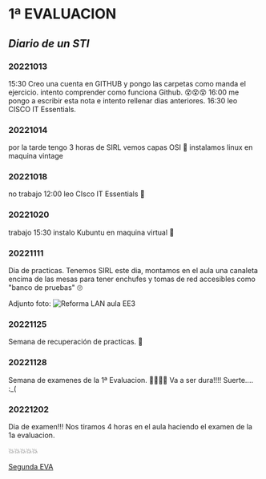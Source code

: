 # 1ª EVALUACION

## _Diario de un STI_


### 20221013

15:30 Creo una cuenta en GITHUB y pongo las carpetas como manda el ejercicio. intento comprender como funciona Github. :dizzy_face::dizzy_face::dizzy_face:
16:00 me pongo a escribir esta nota e intento rellenar dias anteriores.
16:30 leo CISCO IT Essentials.

### 20221014

por la tarde tengo 3 horas de SIRL
vemos capas OSI :hot_face:
instalamos linux en maquina vintage


### 20221018

no trabajo
12:00 leo CIsco IT Essentials :hot_face:


### 20221020

trabajo
15:30 instalo Kubuntu en maquina virtual :hugs:


### 20221111

Dia de practicas.
Tenemos SIRL
este dia, montamos en el aula una canaleta encima de las mesas para tener enchufes y tomas de red accesibles como "banco de pruebas" :roll_eyes:

Adjunto foto:
<image src="/1ª Evaluacion/IMAGES/20221111_Rabaneda_Montes.JPEG" alt="Reforma LAN aula EE3">


### 20221125

Semana de recuperación de practicas. :hot_face:


### 20221128

Semana de examenes de la 1ª Evaluacion. :hot_face::hot_face::hot_face::hot_face:
Va a ser dura!!!!
Suerte....  :_(


### 20221202

Dia de examen!!!
Nos tiramos 4 horas en el aula haciendo el examen de la 1a evaluacion.

:boom::boom::boom::boom::boom:

[Segunda EVA](/2_Evaluacion/2_Evaluacion.md)


